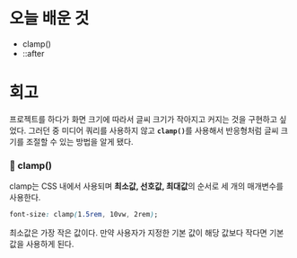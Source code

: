 # 오늘 배운 것

* clamp()
* ::after

# 회고

프로젝트를 하다가 화면 크기에 따라서 글씨 크기가 작아지고 커지는 것을 구현하고 싶었다. 그러던 중 미디어 쿼리를 사용하지 않고 <b>`clamp()`</b>를 사용해서
반응형처럼 글씨 크기를 조절할 수 있는 방법을 알게 됐다.

<h3>📌 clamp()</h3>

clamp는 CSS 내에서 사용되며 <b>최소값, 선호값, 최대값</b>의 순서로 세 개의 매개변수를 사용한다.

```css
font-size: clamp(1.5rem, 10vw, 2rem);
```

최소값은 가장 작은 값이다. 만약 사용자가 지정한 기본 값이 해당 값보다 작다면 기본 값을 사용하게 된다.
